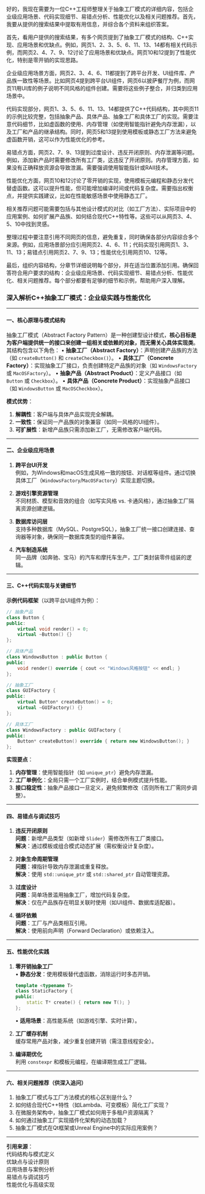 好的，我现在需要为一位C++工程师整理关于抽象工厂模式的详细内容，包括企业级应用场景、代码实现细节、易错点分析、性能优化以及相关问题推荐。首先，我要从提供的搜索结果中提取有用信息，并综合各个资料来组织答案。

首先，看用户提供的搜索结果，有多个网页提到了抽象工厂模式的结构、C++实现、应用场景和优缺点。例如，网页1、2、3、5、6、11、13、14都有相关代码示例，而网页2、4、7、9、12讨论了应用场景和优缺点。网页10和12提到了性能优化，特别是零开销的实现思路。

企业级应用场景方面，网页2、3、4、6、11都提到了跨平台开发、UI组件库、产品族一致性等场景。比如网页4提到跨平台UI组件，网页6以披萨餐厅为例，而网页11用UI库的例子说明不同风格的组件创建。需要将这些例子整合，并归类到应用场景中。

代码实现部分，网页1、3、5、6、11、13、14都提供了C++代码结构，其中网页11的示例比较完整，包括抽象产品、具体产品、抽象工厂和具体工厂的实现。需要注意代码细节，比如虚函数的使用、内存管理（如使用智能指针避免内存泄漏），以及工厂和产品的继承结构。同时，网页5和13提到使用模板或静态工厂方法来避免虚函数开销，这可以作为性能优化的参考。

易错点方面，网页2、7、9、13提到过度设计、违反开闭原则、内存泄漏等问题。例如，添加新产品时需要修改所有工厂类，这违反了开闭原则。内存管理方面，如果没有正确释放资源会导致泄漏。需要强调使用智能指针或RAII技术。

性能优化方面，网页10和12讨论了零开销的实现，使用模板元编程和静态分发代替虚函数。这可以提升性能，但可能增加编译时间或代码复杂度。需要指出权衡点，并提供实践建议，比如在性能敏感场景中使用静态工厂。

相关推荐问题可能需要包括与其他设计模式的对比（如工厂方法）、实际项目中的应用案例、如何扩展产品族、如何结合现代C++特性等。这些可以从网页3、4、5、10中找到灵感。

整理过程中要注意引用不同网页的信息，避免重复，同时确保各部分内容综合多个来源。例如，应用场景部分应引用网页2、4、6、11；代码实现引用网页1、3、11、13；易错点引用网页2、7、9、13；性能优化引用网页10、12等。

最后，组织内容结构，分章节详细说明每个部分，并在适当位置添加引用。确保回答符合用户要求的结构：企业级应用场景、代码实现细节、易错点分析、性能优化、相关问题推荐。每个部分都要有足够的细节和示例，帮助用户深入理解。




### 深入解析C++抽象工厂模式：企业级实践与性能优化

---

#### 一、核心原理与模式结构
抽象工厂模式（Abstract Factory Pattern）是一种创建型设计模式，**核心目标是为客户端提供统一的接口来创建一组相关或依赖的对象，而无需关心具体实现类**。其结构包含以下角色：
• **抽象工厂（Abstract Factory）**：声明创建产品族的方法（如 `createButton()` 和 `createCheckbox()`）。
• **具体工厂（Concrete Factory）**：实现抽象工厂接口，负责创建特定产品族的对象（如 `WindowsFactory` 或 `MacOSFactory`）。
• **抽象产品（Abstract Product）**：定义产品接口（如 `Button` 或 `Checkbox`）。
• **具体产品（Concrete Product）**：实现抽象产品接口（如 `WindowsButton` 或 `MacOSCheckbox`）。

**模式优势**：  
1. **解耦性**：客户端与具体产品实现完全解耦。  
2. **一致性**：保证同一产品族的对象兼容（如同一风格的UI组件）。  
3. **可扩展性**：新增产品族只需添加新工厂，无需修改客户端代码。

---

#### 二、企业级应用场景
1. **跨平台UI开发**  
   例如，为Windows和macOS生成风格一致的按钮、对话框等组件。通过切换具体工厂（`WindowsFactory`/`MacOSFactory`）实现主题切换。
   
2. **游戏引擎资源管理**  
   不同材质、模型和音效的组合（如写实风格 vs. 卡通风格），通过抽象工厂隔离资源创建逻辑。

3. **数据库访问层**  
   支持多种数据库（MySQL、PostgreSQL），抽象工厂统一接口创建连接、查询器等对象，确保同一数据库类型的组件兼容。

4. **汽车制造系统**  
   同一品牌（如奔驰、宝马）的汽车和摩托车生产，工厂类封装零件组装的逻辑。

---

#### 三、C++代码实现与关键细节
**示例代码框架**（以跨平台UI组件为例）：
```cpp
// 抽象产品
class Button {
public:
    virtual void render() = 0;
    virtual ~Button() {}
};

// 具体产品
class WindowsButton : public Button {
public:
    void render() override { cout << "Windows风格按钮" << endl; }
};

// 抽象工厂
class GUIFactory {
public:
    virtual Button* createButton() = 0;
    virtual ~GUIFactory() {}
};

// 具体工厂
class WindowsFactory : public GUIFactory {
public:
    Button* createButton() override { return new WindowsButton(); }
};
```

**实现要点**：
1. **内存管理**：使用智能指针（如 `unique_ptr`）避免内存泄漏。  
2. **工厂单例化**：全局只需一个工厂实例时，结合单例模式提升性能。  
3. **接口稳定性**：抽象产品接口一旦定义，避免频繁修改（否则所有工厂需同步调整）。

---

#### 四、易错点与调试技巧
1. **违反开闭原则**  
   **问题**：新增产品类型（如新增 `Slider`）需修改所有工厂类接口。  
   **解决**：通过模板或组合模式动态扩展（需权衡设计复杂度）。

2. **对象生命周期管理**  
   **问题**：裸指针导致内存泄漏或重复释放。  
   **解决**：使用 `std::unique_ptr` 或 `std::shared_ptr` 自动管理资源。

3. **过度设计**  
   **问题**：简单场景滥用抽象工厂，增加代码复杂度。  
   **解决**：仅在产品族存在明显关联时使用（如UI组件、数据库适配器）。

4. **循环依赖**  
   **问题**：工厂与产品类相互引用。  
   **解决**：使用前向声明（Forward Declaration）或依赖注入。

---

#### 五、性能优化实践
1. **零开销抽象工厂**  
   • **静态分发**：使用模板替代虚函数，消除运行时多态开销。  
   ```cpp
   template <typename T>
   class StaticFactory {
   public:
       static T* create() { return new T(); }
   };
   ```
   • **适用场景**：高性能系统（如游戏引擎、实时计算）。

2. **工厂缓存机制**  
   缓存常用产品对象，减少重复创建开销（需注意线程安全）。

3. **编译期优化**  
   利用 `constexpr` 和模板元编程，在编译期生成工厂逻辑。

---

#### 六、相关问题推荐（供深入追问）
1. 抽象工厂模式与工厂方法模式的核心区别是什么？  
2. 如何结合现代C++特性（如Lambda、可变模板）简化工厂实现？  
3. 在微服务架构中，抽象工厂模式如何用于多租户资源隔离？  
4. 如何通过抽象工厂实现插件化架构的动态加载？  
5. 抽象工厂模式在Qt框架或Unreal Engine中的实际应用案例？

---

**引用来源**：  
 代码结构与模式定义  
 优缺点与设计原则  
 应用场景与案例分析  
 易错点与调试技巧  
 性能优化与高级实现